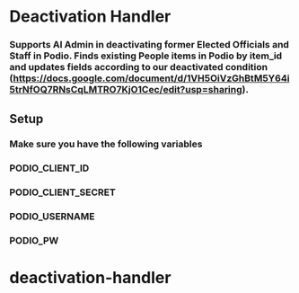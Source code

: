 # Deactivation Handler

### Supports AI Admin in deactivating former Elected Officials and Staff in Podio. Finds existing People items in Podio by item_id and updates fields according to our deactivated condition (https://docs.google.com/document/d/1VH5OiVzGhBtM5Y64i5trNfOQ7RNsCqLMTRO7KjO1Cec/edit?usp=sharing).

## Setup

### Make sure you have the following variables
### PODIO_CLIENT_ID
### PODIO_CLIENT_SECRET
### PODIO_USERNAME
### PODIO_PW
# deactivation-handler
